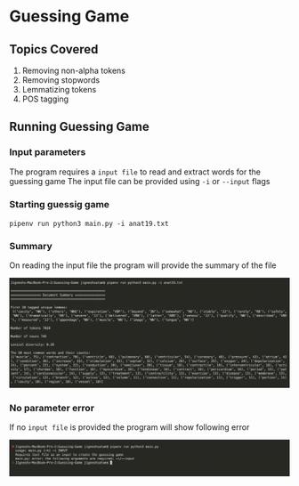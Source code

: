 # Guessing Game

## Topics Covered
1. Removing non-alpha tokens
2. Removing stopwords
3. Lemmatizing tokens
4. POS tagging

## Running Guessing Game

### Input parameters
The program requires a `input file` to read and extract words for the guessing game
The input file can be provided using `-i` or `--input` flags

### Starting guessig game
```
pipenv run python3 main.py -i anat19.txt
```

### Summary
On reading the input file the program will provide the summary of the file

![summary](./docs/Summary.png)

### No parameter error
If no `input file` is provided the program will show following error

![error](./docs/Error.png)

